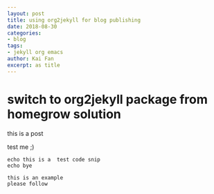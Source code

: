 ```yaml
---
layout: post
title: using org2jekyll for blog publishing
date: 2018-08-30
categories: 
- blog
tags: 
- jekyll org emacs
author: Kai Fan
excerpt: as title
---
```



# switch to org2jekyll package from homegrow solution

this is a post

test me ;)

    echo this is a  test code snip
    echo bye

    this is an example
    please follow

